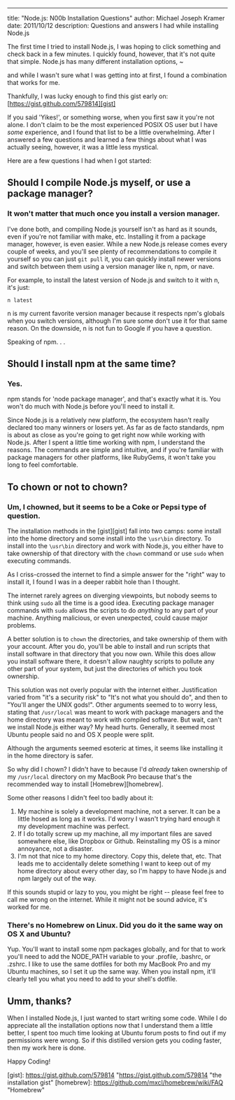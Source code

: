 --- 
title: "Node.js: N00b Installation Questions"
author: Michael Joseph Kramer
date: 2011/10/12
description: Questions and answers I had while installing Node.js

The first time I tried to install Node.js, I was hoping to click something and check back in a few minutes. I quickly found, however, that it's not quite that simple. Node.js has many different installation options, ~

and while I wasn't sure what I was getting into at first, I found a combination that works for me. 

Thankfully, I was lucky enough to find this gist early on: [https://gist.github.com/579814][gist] 

If you said 'Yikes!', or something worse, when you first saw it you're not alone. I don't claim to be the most experienced POSIX OS user but I have *some* experience, and I found that list to be a little overwhelming. After I answered a few questions and learned a few things about what I was actually seeing, however, it was a little less mystical. 

Here are a few questions I had when I got started:

## Should I compile Node.js myself, or use a package manager?

### It won't matter that much once you install a version manager.

I've done both, and compiling Node.js yourself isn't as hard as it sounds, even if you're not familiar with make, etc. Installing it from a package manager, however, is even easier. While a new Node.js release comes every couple of weeks, and you'll see plenty of recommendations to compile it yourself so you can just `git pull` it, you can quickly install newer versions and switch between them using a version manager like n, npm, or nave. 

For example, to install the latest version of Node.js and switch to it with n, it's just: 

`n latest`

n is my current favorite version manager because it respects npm's globals when you switch versions, although I'm sure some don't use it for that same reason. On the downside, n is not fun to Google if you have a question.

Speaking of npm.  .  .

## Should I install npm at the same time?

### Yes.

npm stands for 'node package manager', and that's exactly what it is. You won't do much with Node.js before you'll need to install it.

Since Node.js is a relatively new platform, the ecosystem hasn't really declared too many winners or losers yet. As far as de facto standards, npm is about as close as you're going to get right now while working with Node.js. After I spent a little time working with npm, I understand the reasons. The commands are simple and intuitive, and if you're familiar with package managers for other platforms, like RubyGems, it won't take you long to feel comfortable.

## To chown or not to chown?

### Um, I chowned, but it seems to be a Coke or Pepsi type of question.

The installation methods in the [gist][gist] fall into two camps: some install into the home directory and some install into the `\usr\bin` directory. To install into the `\usr\bin` directory and work with Node.js, you either have to take ownership of that directory with the `chown` command or use `sudo` when executing commands.

As I criss-crossed the internet to find a simple answer for the "right" way to install it, I found I was in a deeper rabbit hole than I thought. 

The internet rarely agrees on diverging viewpoints, but nobody seems to think using `sudo` all the time is a good idea. Executing package manager commands with `sudo` allows the scripts to do *anything* to any part of your machine. Anything malicious, or even unexpected, could cause major problems.

A better solution is to `chown` the directories, and take ownership of them with your account. After you do, you'll be able to install and run scripts that install software in that directory that you now own. While this does allow you install software there, it doesn't allow naughty scripts to pollute any other part of your system, but just the directories of which you took ownership.

This solution was not overly popular with the internet either. Justification varied from "it's a security risk" to "It's not what you should do", and then to "You'll anger the UNIX gods!". Other arguments seemed to to worry less, stating that `/usr/local` was meant to work with package managers and the home directory was meant to work with compiled software. But wait, can't we install Node.js either way? My head hurts. Generally, it seemed most Ubuntu people said no and OS X people were split.

Although the arguments seemed esoteric at times, it seems like installing it in the home directory is safer. 

So why did I chown? I didn't have to because I'd *already* taken ownership of my `/usr/local` directory on my MacBook Pro because that's the recommended way to install [Homebrew][homebrew].

Some other reasons I didn't feel too badly about it:

1. My machine is solely a development machine, not a server. It can be a little hosed as long as it works. I'd worry I wasn't trying hard enough it my development machine was perfect.
2. If I do totally screw up my machine, all my important files are saved somewhere else, like Dropbox or Github. Reinstalling my OS is a minor annoyance, not a disaster.
3. I'm not that nice to my home directory. Copy this, delete that, etc. That leads me to accidentally delete something I want to keep out of my home directory about every other day, so I'm happy to have Node.js and npm largely out of the way. 

If this sounds stupid or lazy to you, you might be right -- please feel free to call me wrong on the internet. While it might not be sound advice, it's worked for me.

### There's no Homebrew on Linux. Did you do it the same way on OS X and Ubuntu?

Yup. You'll want to install some npm packages globally, and for that to work you'll need to add the NODE_PATH variable to your .profile, .bashrc, or .zshrc. I like to use the same dotfiles for both my MacBook Pro and my Ubuntu machines, so I set it up the same way. When you install npm, it'll clearly tell you what you need to add to your shell's dotfile.

## Umm, thanks?

When I installed Node.js, I just wanted to start writing some code. While I do appreciate all the installation options now that I understand them a little better, I spent too much time looking at Ubuntu forum posts to find out if my permissions were wrong. So if this distilled version gets you coding faster, then my work here is done.

Happy Coding!

[gist]: https://gist.github.com/579814 "https://gist.github.com/579814 "the installation gist"
[homebrew]: https://github.com/mxcl/homebrew/wiki/FAQ "Homebrew" 
